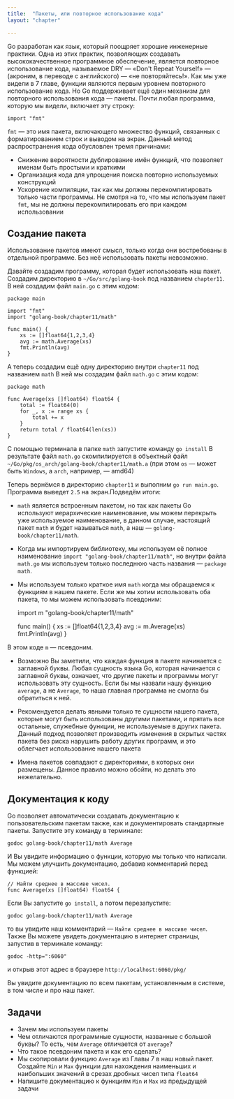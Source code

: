 ```yaml
---
title:  "Пакеты, или повторное использование кода"
layout: "chapter"

---
```


Go разработан как язык, который поощряет хорошие инженерные практики. Одна из этих практик, позволяющих создавать высококачественное программное обеспечение, является повторное использование кода, называемое DRY — «Don't Repeat Yourself» — (акроним, в переводе с английского) — «не повторяйтесь!».
Как мы уже видели в 7 главе, функции являются первым уровнем повторного использование кода. Но Go поддерживает ещё один механизм для повторного использования кода — пакеты. Почти любая программа, которую мы видели, включает эту строку:

    import "fmt"

`fmt` — это имя пакета, включающего множество функций, связанных с форматированием строк и выводом на экран. Данный метод распространения кода обусловлен тремя причинами:

* Снижение вероятности дублирование имён функций, что позволяет именам быть простыми и краткими
* Организация кода для упрощения поиска повторно используемых конструкций
* Ускорение компиляции, так как мы должны перекомпилировать только части программы. Не смотря на то, что мы используем пакет `fmt`, мы не должны перекомпилировать его при каждом использовании

## Создание пакета

Использование пакетов имеют смысл, только когда они востребованы в отдельной программе. Без неё использовать пакеты невозможно.

Давайте создадим программу, которая будет использовать наш пакет. Создадим директорию в `~/Go/src/golang-book` под названием `chapter11`. В ней создадим файл `main.go` с этим кодом:

    package main

    import "fmt"
    import "golang-book/chapter11/math"

    func main() {
        xs := []float64{1,2,3,4}
        avg := math.Average(xs)
        fmt.Println(avg)
    }

А теперь создадим ещё одну директорию внутри `chapter11` под названием `math`
В ней мы создадим файл `math.go` с этим кодом:

    package math

    func Average(xs []float64) float64 {
        total := float64(0)
        for _, x := range xs {
            total += x
        }
        return total / float64(len(xs))
    }

C помощью терминала в папке `math` запустите команду `go install`
В результате файл `math.go` скомпилируется в объектный файл `~/Go/pkg/os_arch/golang-book/chapter11/math.a` (при этом `os` — может быть `Windows`, a `arch`, например, — amd64)

Теперь вернёмся в директорию `chapter11` и выполним `go run main.go`. Программа выведет `2.5` на экран.Подведём итоги:

* `math` является встроенным пакетом, но так как пакеты Go используют иерархические наименование, мы можем перекрыть уже используемое наименование, в данном случае, настоящий пакет `math` и будет называться `math`, а наш — `golang-book/chapter11/math`.

* Когда мы импортируем библиотеку, мы используем её полное наименование  `import "golang-book/chapter11/math"`, но внутри файла `math.go` мы используем только последнюю часть названия — `package math`.

* Мы используем только краткое имя `math` когда мы обращаемся к функциям  в нашем пакете. Если же мы хотим использовать оба пакета, то мы можем использовать псевдоним:

    import m "golang-book/chapter11/math"

    func main() {
        xs := []float64{1,2,3,4}
        avg := m.Average(xs)
        fmt.Println(avg)
    }

В этом коде `m` — псевдоним.

* Возможно Вы заметили, что каждая функция в пакете начинается с заглавной буквы. Любая сущность языка Go, которая  начинается с заглавной буквы, означает, что другие пакеты и программы могут использовать эту сущность. Если бы мы назвали нашу функцию `average`, а не `Average`, то наша главная программа не смогла бы обратиться к ней.

* Рекомендуется делать явными только те сущности нашего пакета, которые могут быть использованы другими пакетами, и прятать все остальные, служебные функции, не используемые в других пакета. Данный подход позволяет производить изменения в скрытых частях пакета без риска нарушить работу других программ, и это облегчает использование нашего пакета

* Имена пакетов совпадают с директориями, в которых они размещены. Данное правило можно обойти, но делать это нежелательно.

## Документация к коду

Go позволяет автоматически создавать документацию к пользовательским пакетам также, как и документировать стандартные пакеты. Запустите эту команду в терминале:

    godoc golang-book/chapter11/math Average

И Вы увидите информацию о функции, которую мы только что написали. Мы можем улучшить документацию, добавив комментарий перед функцией:

    // Найти среднее в массиве чисел.
    func Average(xs []float64) float64 {

Если Вы запустите `go install`, а потом перезапустите:

    godoc golang-book/chapter11/math Average

то вы увидите наш комментарий — `Найти среднее в массиве чисел`.
Также Вы можете увидеть документацию в интернет страницы, запустив в терминале команду:

    godoc -http=":6060"

и открыв этот адрес в браузере `http://localhost:6060/pkg/`

Вы увидите документацию по всем пакетам, установленным в системе, в том числе и про наш пакет.

## Задачи

* Зачем мы используем пакеты
* Чем отличаются программные сущности, названные с большой буквы? То есть, чем `Average` отличается от `average`?
* Что такое псевдоним пакета и как его сделать?
* Мы скопировали функцию `Average` из Главы 7 в наш новый пакет. Создайте `Min` и `Max` функции для нахождения наименьших и наибольших значений в срезах дробных чисел типа `float64`
* Напишите документацию к функциям `Min` и `Max` из предыдущей задачи
